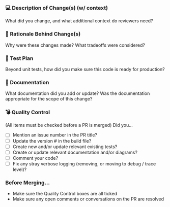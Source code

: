 ### 💻 Description of Change(s) (w/ context)
What did you change, and what additional context do reviewers need?

### 🧠 Rationale Behind Change(s)
Why were these changes made? What tradeoffs were considered?

### 📝 Test Plan
Beyond unit tests, how did you make sure this code is ready for production?

### 📜 Documentation
What documentation did you add or update? 
Was the documentation appropriate for the scope of this change?

### 💣 Quality Control
(All items must be checked before a PR is merged)
Did you…
- [ ] Mention an issue number in the PR title?
- [ ] Update the version # in the build file?
- [ ] Create new and/or update relevant existing tests?
- [ ] Create or update relevant documentation and/or diagrams?
- [ ] Comment your code?
- [ ] Fix any stray verbose logging (removing, or moving to debug / trace level)?

### Before Merging…
- Make sure the Quality Control boxes are all ticked
- Make sure any open comments or conversations on the PR are resolved

